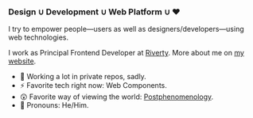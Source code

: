 ### Design ∪ Development ∪ Web Platform ∪ ❤️

I try to empower people—users as well as designers/developers—using web technologies.

I work as Principal Frontend Developer at [Riverty](https://riverty.com/en/). More about me on [my website](https://fredrikohlin.com/).

- 💼 Working a lot in private repos, sadly.
- ⚡ Favorite tech right now: Web Components.
- 😲 Favorite way of viewing the world: [Postphenomenology](https://iupress.org/9780253205605/technology-and-the-lifeworld/).
- 🙂 Pronouns: He/Him.

<!--
- 😄 Hi!
-->
